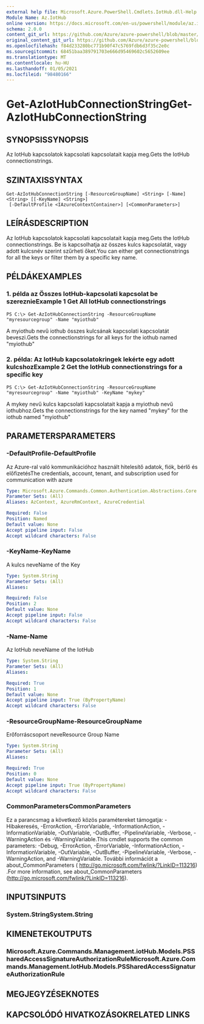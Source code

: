 ```yaml
---
external help file: Microsoft.Azure.PowerShell.Cmdlets.IotHub.dll-Help.xml
Module Name: Az.IotHub
online version: https://docs.microsoft.com/en-us/powershell/module/az.iothub/get-aziothubconnectionstring
schema: 2.0.0
content_git_url: https://github.com/Azure/azure-powershell/blob/master/src/IotHub/IotHub/help/Get-AzIotHubConnectionString.md
original_content_git_url: https://github.com/Azure/azure-powershell/blob/master/src/IotHub/IotHub/help/Get-AzIotHubConnectionString.md
ms.openlocfilehash: f84d233280bc771b90f47c5769fdb6d3f35c2e0c
ms.sourcegitcommit: 68451baa389791703e666d95469602c5652609ee
ms.translationtype: MT
ms.contentlocale: hu-HU
ms.lasthandoff: 01/05/2021
ms.locfileid: "98480166"
---
```

# <span data-ttu-id="0744e-101">Get-AzIotHubConnectionString</span><span class="sxs-lookup"><span data-stu-id="0744e-101">Get-AzIotHubConnectionString</span></span>

## <span data-ttu-id="0744e-102">SYNOPSIS</span><span class="sxs-lookup"><span data-stu-id="0744e-102">SYNOPSIS</span></span>
<span data-ttu-id="0744e-103">Az IotHub kapcsolatok kapcsolati kapcsolatait kapja meg.</span><span class="sxs-lookup"><span data-stu-id="0744e-103">Gets the IotHub connectionstrings.</span></span>

## <span data-ttu-id="0744e-104">SZINTAXIS</span><span class="sxs-lookup"><span data-stu-id="0744e-104">SYNTAX</span></span>

```
Get-AzIotHubConnectionString [-ResourceGroupName] <String> [-Name] <String> [[-KeyName] <String>]
 [-DefaultProfile <IAzureContextContainer>] [<CommonParameters>]
```

## <span data-ttu-id="0744e-105">LEÍRÁS</span><span class="sxs-lookup"><span data-stu-id="0744e-105">DESCRIPTION</span></span>
<span data-ttu-id="0744e-106">Az IotHub kapcsolatok kapcsolati kapcsolatait kapja meg.</span><span class="sxs-lookup"><span data-stu-id="0744e-106">Gets the IotHub connectionstrings.</span></span>
<span data-ttu-id="0744e-107">Be is kapcsolhatja az összes kulcs kapcsolatát, vagy adott kulcsnév szerint szűrheti őket.</span><span class="sxs-lookup"><span data-stu-id="0744e-107">You can either get connectionstrings for all the keys or filter them by a specific key name.</span></span>

## <span data-ttu-id="0744e-108">PÉLDÁK</span><span class="sxs-lookup"><span data-stu-id="0744e-108">EXAMPLES</span></span>

### <span data-ttu-id="0744e-109">1. példa az Összes IotHub-kapcsolati kapcsolat be szereznie</span><span class="sxs-lookup"><span data-stu-id="0744e-109">Example 1 Get All IotHub connectionstrings</span></span>
```
PS C:\> Get-AzIotHubConnectionString -ResourceGroupName "myresourcegroup" -Name "myiothub"
```

<span data-ttu-id="0744e-110">A myiothub nevű iothub összes kulcsának kapcsolati kapcsolatát beveszi.</span><span class="sxs-lookup"><span data-stu-id="0744e-110">Gets the connectionstrings for all keys for the iothub named "myiothub"</span></span>

### <span data-ttu-id="0744e-111">2. példa: Az IotHub kapcsolatokringek lekérte egy adott kulcshoz</span><span class="sxs-lookup"><span data-stu-id="0744e-111">Example 2 Get the IotHub connectionstrings for a specific key</span></span>
```
PS C:\> Get-AzIotHubConnectionString -ResourceGroupName "myresourcegroup" -Name "myiothub" -KeyName "mykey"
```

<span data-ttu-id="0744e-112">A mykey nevű kulcs kapcsolati kapcsolatait kapja a myiothub nevű iothubhoz.</span><span class="sxs-lookup"><span data-stu-id="0744e-112">Gets the connectionstrings for the key named "mykey" for the iothub named "myiothub"</span></span>

## <span data-ttu-id="0744e-113">PARAMETERS</span><span class="sxs-lookup"><span data-stu-id="0744e-113">PARAMETERS</span></span>

### <span data-ttu-id="0744e-114">-DefaultProfile</span><span class="sxs-lookup"><span data-stu-id="0744e-114">-DefaultProfile</span></span>
<span data-ttu-id="0744e-115">Az Azure-ral való kommunikációhoz használt hitelesítő adatok, fiók, bérlő és előfizetés</span><span class="sxs-lookup"><span data-stu-id="0744e-115">The credentials, account, tenant, and subscription used for communication with azure</span></span>

```yaml
Type: Microsoft.Azure.Commands.Common.Authentication.Abstractions.Core.IAzureContextContainer
Parameter Sets: (All)
Aliases: AzContext, AzureRmContext, AzureCredential

Required: False
Position: Named
Default value: None
Accept pipeline input: False
Accept wildcard characters: False
```

### <span data-ttu-id="0744e-116">-KeyName</span><span class="sxs-lookup"><span data-stu-id="0744e-116">-KeyName</span></span>
<span data-ttu-id="0744e-117">A kulcs neve</span><span class="sxs-lookup"><span data-stu-id="0744e-117">Name of the Key</span></span>

```yaml
Type: System.String
Parameter Sets: (All)
Aliases:

Required: False
Position: 2
Default value: None
Accept pipeline input: False
Accept wildcard characters: False
```

### <span data-ttu-id="0744e-118">-Name</span><span class="sxs-lookup"><span data-stu-id="0744e-118">-Name</span></span>
<span data-ttu-id="0744e-119">Az IotHub neve</span><span class="sxs-lookup"><span data-stu-id="0744e-119">Name of the IotHub</span></span>

```yaml
Type: System.String
Parameter Sets: (All)
Aliases:

Required: True
Position: 1
Default value: None
Accept pipeline input: True (ByPropertyName)
Accept wildcard characters: False
```

### <span data-ttu-id="0744e-120">-ResourceGroupName</span><span class="sxs-lookup"><span data-stu-id="0744e-120">-ResourceGroupName</span></span>
<span data-ttu-id="0744e-121">Erőforráscsoport neve</span><span class="sxs-lookup"><span data-stu-id="0744e-121">Resource Group Name</span></span>

```yaml
Type: System.String
Parameter Sets: (All)
Aliases:

Required: True
Position: 0
Default value: None
Accept pipeline input: True (ByPropertyName)
Accept wildcard characters: False
```

### <span data-ttu-id="0744e-122">CommonParameters</span><span class="sxs-lookup"><span data-stu-id="0744e-122">CommonParameters</span></span>
<span data-ttu-id="0744e-123">Ez a parancsmag a következő közös paramétereket támogatja: -Hibakeresés, -ErrorAction, -ErrorVariable, -InformationAction, -InformationVariable, -OutVariable, -OutBuffer, -PipelineVariable, -Verbose, -WarningAction és -WarningVariable.</span><span class="sxs-lookup"><span data-stu-id="0744e-123">This cmdlet supports the common parameters: -Debug, -ErrorAction, -ErrorVariable, -InformationAction, -InformationVariable, -OutVariable, -OutBuffer, -PipelineVariable, -Verbose, -WarningAction, and -WarningVariable.</span></span> <span data-ttu-id="0744e-124">További információt a about_CommonParameters ( http://go.microsoft.com/fwlink/?LinkID=113216) .</span><span class="sxs-lookup"><span data-stu-id="0744e-124">For more information, see about_CommonParameters (http://go.microsoft.com/fwlink/?LinkID=113216).</span></span>

## <span data-ttu-id="0744e-125">INPUTS</span><span class="sxs-lookup"><span data-stu-id="0744e-125">INPUTS</span></span>

### <span data-ttu-id="0744e-126">System.String</span><span class="sxs-lookup"><span data-stu-id="0744e-126">System.String</span></span>

## <span data-ttu-id="0744e-127">KIMENETEK</span><span class="sxs-lookup"><span data-stu-id="0744e-127">OUTPUTS</span></span>

### <span data-ttu-id="0744e-128">Microsoft.Azure.Commands.Management.iotHub.Models.PSSharedAccessSignatureAuthorizationRule</span><span class="sxs-lookup"><span data-stu-id="0744e-128">Microsoft.Azure.Commands.Management.IotHub.Models.PSSharedAccessSignatureAuthorizationRule</span></span>

## <span data-ttu-id="0744e-129">MEGJEGYZÉSEK</span><span class="sxs-lookup"><span data-stu-id="0744e-129">NOTES</span></span>

## <span data-ttu-id="0744e-130">KAPCSOLÓDÓ HIVATKOZÁSOK</span><span class="sxs-lookup"><span data-stu-id="0744e-130">RELATED LINKS</span></span>
